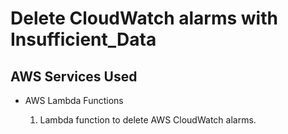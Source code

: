 <h1>Delete CloudWatch alarms with Insufficient_Data</h1>

<h2>AWS Services Used</h2>
<ul>
  <li>AWS Lambda Functions</li>
    <ol>
      <li>Lambda function to delete AWS CloudWatch alarms.</li>
    </ol>
</ul> 
